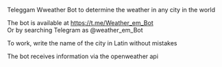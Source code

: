 Teleggam Wweather Bot to determine the weather in any city in the world

The bot is available at https://t.me/Weather_em_Bot <br>
Or by searching Telegram as @weather_em_Bot

To work, write the name of the city in Latin without mistakes

The bot receives information via the openweather api
